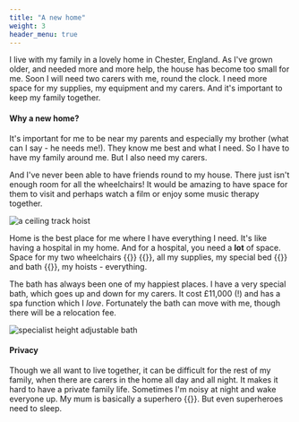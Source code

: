 ```yaml
---
title: "A new home"
weight: 3
header_menu: true
---
```


I live with my family in a lovely home in Chester, England. As I've grown older,
and needed more and more help, the house has become too small for me. Soon I
will need two carers with me, round the clock. I need more space for my
supplies, my equipment and my carers. And it's important to keep my family
together.

#### Why a new home?

It's important for me to be near my parents and especially my brother (what can
I say - he needs me!). They know me best and what I need. So I have to have my
family around me. But I also need my carers.

And I've never been able to have friends round to my house. There just isn't
enough room for all the wheelchairs! It would be amazing to have space for them
to visit and perhaps watch a film or enjoy some music therapy together.

![a ceiling track hoist](images/track-hoist.jpg)

Home is the best place for me where I have everything I need. It's like having a
hospital in my home. And for a hospital, you need a **lot** of space. Space for
my two wheelchairs&nbsp;{{<icon class="fa fa-wheelchair">}}
{{<icon class="fa fa-wheelchair-alt">}}, all my supplies, my special
bed&nbsp;{{<icon class="fa fa-bed">}} and
bath&nbsp;{{<icon class="fa fa-bath">}}, my hoists - everything.

The bath has always been one of my happiest places. I have a very special bath,
which goes up and down for my carers. It cost £11,000 (!) and has a spa function
which I *love*. Fortunately the bath can move with me, though there will be a
relocation fee.

![specialist height adjustable bath](images/astor-bannerman-bath.jpg)

#### Privacy

Though we all want to live together, it can be difficult for the rest of my
family, when there are carers in the home all day and all night. It makes it
hard to have a private family life. Sometimes I'm noisy at night and wake
everyone up. My mum is basically a superhero&nbsp;{{<icon class="fa fa-superpowers">}}.
But even superheroes need to sleep.
